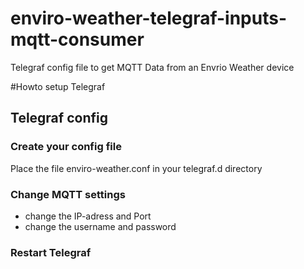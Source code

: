 # enviro-weather-telegraf-inputs-mqtt-consumer
Telegraf config file to get MQTT Data from an Envrio Weather device

#Howto setup Telegraf
## Telegraf config
### Create your config file
Place the file enviro-weather.conf in your telegraf.d directory
### Change MQTT settings
- change the IP-adress and Port
- change the username and password
### Restart Telegraf
